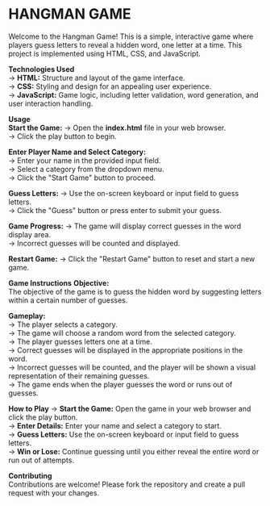 # HANGMAN GAME

Welcome to the Hangman Game! This is a simple, interactive game where players guess letters to reveal a hidden word, one letter at a time. 
This project is implemented using HTML, CSS, and JavaScript.

**Technologies Used** <br>
-> __HTML:__ Structure and layout of the game interface.<br>
-> __CSS:__ Styling and design for an appealing user experience.<br>
-> __JavaScript:__ Game logic, including letter validation, word generation, and user interaction handling.<br>

**Usage** <br>
__Start the Game:__
-> Open the __index.html__ file in your web browser.<br>
-> Click the play button to begin.<br>

__Enter Player Name and Select Category:__ <br>
-> Enter your name in the provided input field.<br>
-> Select a category from the dropdown menu.<br>
-> Click the "Start Game" button to proceed.<br>

__Guess Letters:__
-> Use the on-screen keyboard or input field to guess letters. <br>
-> Click the "Guess" button or press enter to submit your guess.

__Game Progress:__
-> The game will display correct guesses in the word display area. <br>
-> Incorrect guesses will be counted and displayed.

__Restart Game:__
-> Click the "Restart Game" button to reset and start a new game.

**Game Instructions**
__Objective:__ <br>
The objective of the game is to guess the hidden word by suggesting letters within a certain number of guesses.<br>

__Gameplay:__ <br>
-> The player selects a category.<br>
-> The game will choose a random word from the selected category.<br>
-> The player guesses letters one at a time.<br>
-> Correct guesses will be displayed in the appropriate positions in the word.<br>
-> Incorrect guesses will be counted, and the player will be shown a visual representation of their remaining guesses.<br>
-> The game ends when the player guesses the word or runs out of guesses.

**How to Play**
-> __Start the Game:__ Open the game in your web browser and click the play button.<br>
-> __Enter Details:__ Enter your name and select a category to start.<br>
-> __Guess Letters:__ Use the on-screen keyboard or input field to guess letters.<br>
-> __Win or Lose:__ Continue guessing until you either reveal the entire word or run out of attempts.

__Contributing__ <br>
Contributions are welcome! Please fork the repository and create a pull request with your changes.
